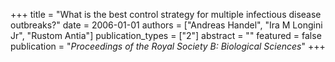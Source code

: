+++
title = "What is the best control strategy for multiple infectious disease outbreaks?"
date = 2006-01-01
authors = ["Andreas Handel", "Ira M Longini Jr", "Rustom Antia"]
publication_types = ["2"]
abstract = ""
featured = false
publication = "*Proceedings of the Royal Society B: Biological Sciences*"
+++

